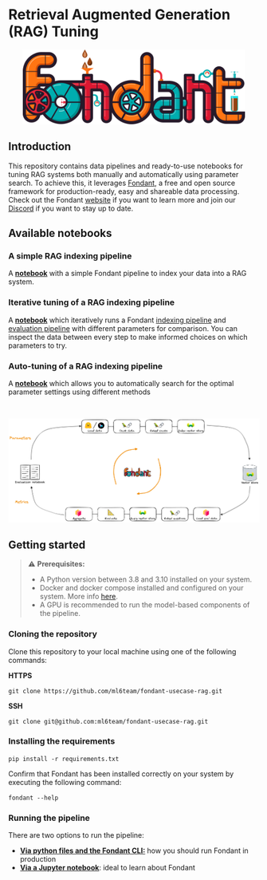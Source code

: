 # Retrieval Augmented Generation (RAG) Tuning

<p align="center">
    <a href="https://github.com/ml6team/fondant">
        <img src="https://raw.githubusercontent.com/ml6team/fondant/main/docs/art/fondant_banner.svg" height="150px"/>
    </a>
</p>
<p align="center">
</p>

## Introduction

This repository contains data pipelines and ready-to-use notebooks for tuning RAG systems both manually and automatically using parameter search.
To achieve this, it leverages [Fondant](https://github.com/ml6team/fondant), a free and open source framework for production-ready, easy and shareable data processing. 
Check out the Fondant [website](https://fondant.ai/) if you want to learn more and join our [Discord](https://discord.gg/HnTdWhydGp) if you want to stay up to date.

## Available notebooks

### A simple RAG indexing pipeline

A [**notebook**](./src/pipeline.ipynb) with a simple Fondant pipeline to index your data into a 
RAG system.

### Iterative tuning of a RAG indexing pipeline

A [**notebook**](./src/evaluation.ipynb) which iteratively runs a Fondant
[indexing pipeline](./src/pipeline_index.py) and [evaluation pipeline](./src/pipeline_eval.py) with 
different parameters for comparison. You can inspect the data between every step to make 
informed choices on which parameters to try.

### Auto-tuning of a RAG indexing pipeline

<p>
    A <a href="./src/parameter_search.ipynb"><b>notebook</b></a> which allows you to automatically search for the 
    optimal parameter settings using different methods
</p>
<br>
<p align="center">
    <a href="./src/parameter_search.ipynb">
         <img src="./art/iteration.png" width="800px"/>
    </a>
</p>

## Getting started

> ⚠️ **Prerequisites:**
>
> - A Python version between 3.8 and 3.10 installed on your system.
> - Docker and docker compose installed and configured on your system. More info [here](https://fondant.ai/en/latest/guides/installation/#docker-installation).
> - A GPU is recommended to run the model-based components of the pipeline.

### Cloning the repository

Clone this repository to your local machine using one of the following commands:

**HTTPS**
```shell
git clone https://github.com/ml6team/fondant-usecase-rag.git
```

**SSH**
```shell
git clone git@github.com:ml6team/fondant-usecase-rag.git
```

### Installing the requirements

```shell
pip install -r requirements.txt
```

Confirm that Fondant has been installed correctly on your system by executing the following command:

```shell
fondant --help
```

### Running the pipeline

There are two options to run the pipeline:

- [**Via python files and the Fondant CLI:**](https://fondant.ai/en/latest/pipeline/#running-a-pipeline) how you should run Fondant in production
- [**Via a Jupyter notebook**](./src/pipeline.ipynb): ideal to learn about Fondant
